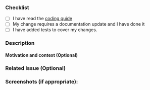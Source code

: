 ### Checklist

- [ ] I have read the [coding guide](https://github.com/holisticode/bee/blob/master/CODING.md)
- [ ] My change requires a documentation update and I have done it
- [ ] I have added tests to cover my changes.

### Description
<!--Please include a summary of the change and which issue is fixed. -->

#### Motivation and context (Optional)
<!--Please include relevant motivation and context.-->

### Related Issue (Optional)
<!-- List any dependencies that are required for this change.-->

### Screenshots (if appropriate):
